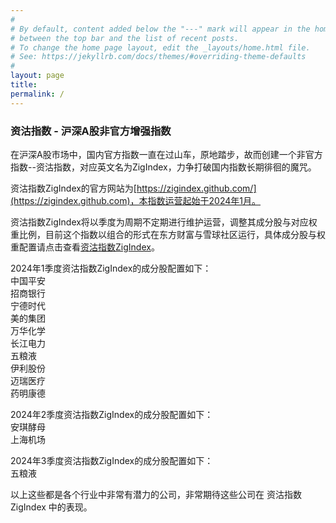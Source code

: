 ```yaml
---
#
# By default, content added below the "---" mark will appear in the home page
# between the top bar and the list of recent posts.
# To change the home page layout, edit the _layouts/home.html file.
# See: https://jekyllrb.com/docs/themes/#overriding-theme-defaults
#
layout: page
title:    
permalink: /
---
```


### 资沽指数 - 沪深A股非官方增强指数

在沪深A股市场中，国内官方指数一直在过山车，原地踏步，故而创建一个非官方指数--资沽指数，对应英文名为ZigIndex，力争打破国内指数长期徘徊的魔咒。<br>

资沽指数ZigIndex的官方网站为[https://zigindex.github.com/](https://zigindex.github.com)，本指数运营起始于2024年1月。<br>

资沽指数ZigIndex将以季度为周期不定期进行维护运营，调整其成分股与对应权重比例，目前这个指数以组合的形式在东方财富与雪球社区运行，具体成分股与权重配置请点击查看[资沽指数ZigIndex](https://groupwap.eastmoney.com/group/simulation/info.html?zh=240170300000076403)。<br>

2024年1季度资沽指数ZigIndex的成分股配置如下：<br>
中国平安<br>
招商银行<br>
宁德时代<br>
美的集团<br>
万华化学<br>
长江电力<br>
五粮液<br>
伊利股份<br>
迈瑞医疗<br>
药明康德<br>

2024年2季度资沽指数ZigIndex的成分股配置如下：<br>
安琪酵母<br>
上海机场<br>

2024年3季度资沽指数ZigIndex的成分股配置如下：<br>
五粮液<br>

以上这些都是各个行业中非常有潜力的公司，非常期待这些公司在 资沽指数ZigIndex 中的表现。<br>
